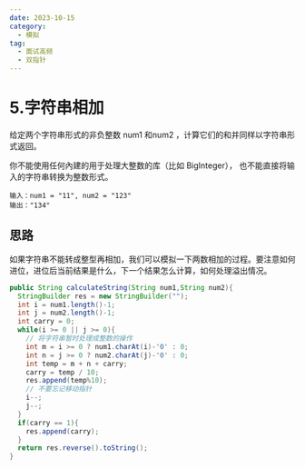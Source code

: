 ```yaml
---
date: 2023-10-15
category:
  - 模拟
tag:
  - 面试高频
  - 双指针
---
```


# 5.字符串相加

给定两个字符串形式的非负整数 num1 和num2 ，计算它们的和并同样以字符串形式返回。

你不能使用任何內建的用于处理大整数的库（比如 BigInteger）， 也不能直接将输入的字符串转换为整数形式。

```
输入：num1 = "11", num2 = "123"
输出："134"
```

## 思路

如果字符串不能转成整型再相加，我们可以模拟一下两数相加的过程。要注意如何进位，进位后当前结果是什么，下一个结果怎么计算，如何处理溢出情况。

```java
public String calculateString(String num1,String num2){
  StringBuilder res = new StringBuilder("");
  int i = num1.length()-1;
  int j = num2.length()-1;
  int carry = 0;
  while(i >= 0 || j >= 0){
    // 将字符串暂时处理成整数的操作
    int m = i >= 0 ? num1.charAt(i)-'0' : 0;
    int n = j >= 0 ? num2.charAt(j)-'0' : 0;
    int temp = m + n + carry;
    carry = temp / 10;
    res.append(temp%10);
    // 不要忘记移动指针
    i--;
    j--;
  }
  if(carry == 1){
    res.append(carry);
  }
  return res.reverse().toString();
}
```